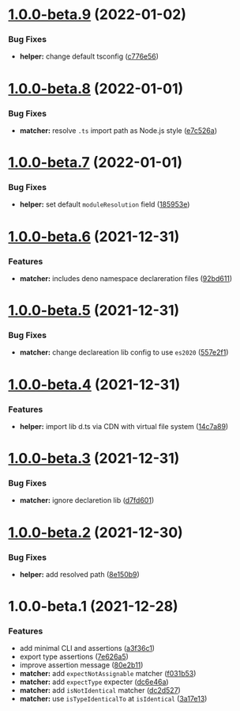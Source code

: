 # [1.0.0-beta.9](https://github.com/TomokiMiyauci/tytest/compare/v1.0.0-beta.8...v1.0.0-beta.9) (2022-01-02)


### Bug Fixes

* **helper:** change default tsconfig ([c776e56](https://github.com/TomokiMiyauci/tytest/commit/c776e56d5899f27d448c404e18b6e4b2e2339b90))

# [1.0.0-beta.8](https://github.com/TomokiMiyauci/tytest/compare/v1.0.0-beta.7...v1.0.0-beta.8) (2022-01-01)


### Bug Fixes

* **matcher:** resolve `.ts` import path as Node.js style ([e7c526a](https://github.com/TomokiMiyauci/tytest/commit/e7c526a38fb88eb2510162cf77129a3b9b628216))

# [1.0.0-beta.7](https://github.com/TomokiMiyauci/tytest/compare/v1.0.0-beta.6...v1.0.0-beta.7) (2022-01-01)


### Bug Fixes

* **helper:** set default `moduleResolution` field ([185953e](https://github.com/TomokiMiyauci/tytest/commit/185953e3a96c45d6bfcb2caaf68b3a21c028defd))

# [1.0.0-beta.6](https://github.com/TomokiMiyauci/tytest/compare/v1.0.0-beta.5...v1.0.0-beta.6) (2021-12-31)


### Features

* **matcher:** includes deno namespace declareration files ([92bd611](https://github.com/TomokiMiyauci/tytest/commit/92bd6116200a6fd646986fc3d95bbfdcf8df6c11))

# [1.0.0-beta.5](https://github.com/TomokiMiyauci/tytest/compare/v1.0.0-beta.4...v1.0.0-beta.5) (2021-12-31)


### Bug Fixes

* **matcher:** change declareation lib config to use `es2020` ([557e2f1](https://github.com/TomokiMiyauci/tytest/commit/557e2f12748168afde40322c3171bd9a4a34a1d8))

# [1.0.0-beta.4](https://github.com/TomokiMiyauci/tytest/compare/v1.0.0-beta.3...v1.0.0-beta.4) (2021-12-31)


### Features

* **helper:** import lib d.ts via CDN with virtual file system ([14c7a89](https://github.com/TomokiMiyauci/tytest/commit/14c7a8968876e5da380daed29abb239874e263b2))

# [1.0.0-beta.3](https://github.com/TomokiMiyauci/tytest/compare/v1.0.0-beta.2...v1.0.0-beta.3) (2021-12-31)


### Bug Fixes

* **matcher:** ignore declaretion lib ([d7fd601](https://github.com/TomokiMiyauci/tytest/commit/d7fd60112609380c9c0c19c8bb370765788357e1))

# [1.0.0-beta.2](https://github.com/TomokiMiyauci/tytest/compare/v1.0.0-beta.1...v1.0.0-beta.2) (2021-12-30)


### Bug Fixes

* **helper:** add resolved path ([8e150b9](https://github.com/TomokiMiyauci/tytest/commit/8e150b972efee1013271684099ed8a5e337bea2c))

# 1.0.0-beta.1 (2021-12-28)


### Features

* add minimal CLI and assertions ([a3f36c1](https://github.com/TomokiMiyauci/tytest/commit/a3f36c1af3192199755cfd09ff1b7456ea46390c))
* export type assertions ([7e626a5](https://github.com/TomokiMiyauci/tytest/commit/7e626a58ad6e631c1250fbd8a0dd4d91521983ad))
* improve assertion message ([80e2b11](https://github.com/TomokiMiyauci/tytest/commit/80e2b11dcba457e0bceb9f7d172bd31f3a3bc1d8))
* **matcher:** add `expectNotAssignable` matcher ([f031b53](https://github.com/TomokiMiyauci/tytest/commit/f031b5369d48fe88e932dbc31ab23155b936c2a6))
* **matcher:** add `expectType` expecter ([dc6e46a](https://github.com/TomokiMiyauci/tytest/commit/dc6e46ab339bb2a290c8be696a10c2774bb990d0))
* **matcher:** add `isNotIdentical` matcher ([dc2d527](https://github.com/TomokiMiyauci/tytest/commit/dc2d527ef65f884daa2085870495bf9c8ac23856))
* **matcher:** use `isTypeIdenticalTo` at `isIdentical` ([3a17e13](https://github.com/TomokiMiyauci/tytest/commit/3a17e132395f20c60dc54cb2d3e46e6bcc92ee20))
